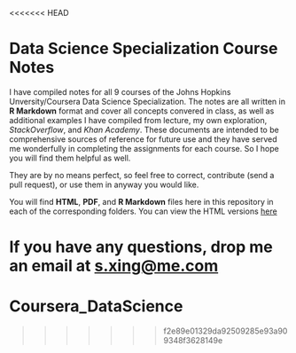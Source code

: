 <<<<<<< HEAD
# Data Science Specialization Course Notes

I have compiled notes for all 9 courses of the Johns Hopkins Unversity/Coursera Data Science Specialization. The notes are all written in **R Markdown** format and cover all concepts convered in class, as well as additional examples I have compiled from lecture, my own exploration, _StackOverflow_, and _Khan Academy_. These documents are intended to be comprehensive sources of reference for future use and they have served me wonderfully in completing the assignments for each course. So I hope you will find them helpful as well. 

They are by no means perfect, so feel free to correct, contribute (send a pull request), or use them in anyway you would like. 

You will find **HTML**, **PDF**, and **R Markdown** files here in this repository in each of the corresponding folders. You can view the HTML versions [here](http://sux13.github.io/DataScienceSpCourseNotes/)

If you have any questions, drop me an email at s.xing@me.com
=======
# Coursera_DataScience
>>>>>>> f2e89e01329da92509285e93a909348f3628149e
